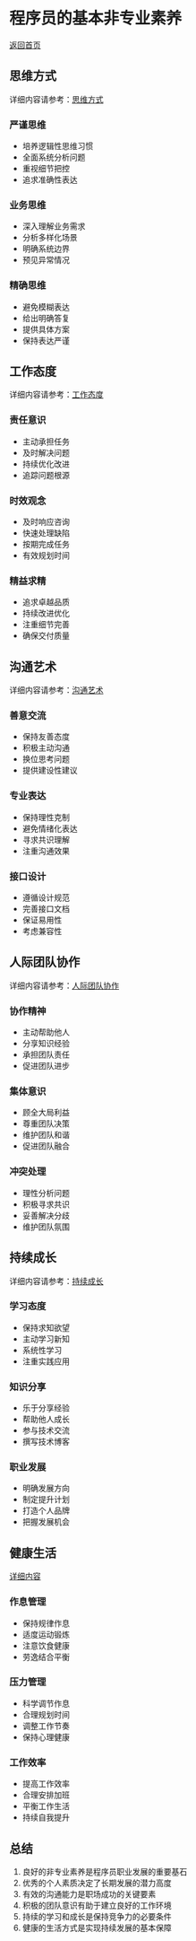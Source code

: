 # 程序员的基本非专业素养

[返回首页](../README.md)

## 思维方式

详细内容请参考：[思维方式](./thinking-mode.md)

### 严谨思维
- 培养逻辑性思维习惯
- 全面系统分析问题
- 重视细节把控
- 追求准确性表达

### 业务思维
- 深入理解业务需求
- 分析多样化场景
- 明确系统边界
- 预见异常情况

### 精确思维
- 避免模糊表达
- 给出明确答复
- 提供具体方案
- 保持表达严谨

## 工作态度

详细内容请参考：[工作态度](./work-attitude.md)

### 责任意识
- 主动承担任务
- 及时解决问题
- 持续优化改进
- 追踪问题根源

### 时效观念
- 及时响应咨询
- 快速处理缺陷
- 按期完成任务
- 有效规划时间

### 精益求精
- 追求卓越品质
- 持续改进优化
- 注重细节完善
- 确保交付质量

## 沟通艺术

详细内容请参考：[沟通艺术](./communication-art.md)

### 善意交流
- 保持友善态度
- 积极主动沟通
- 换位思考问题
- 提供建设性建议

### 专业表达
- 保持理性克制
- 避免情绪化表达
- 寻求共识理解
- 注重沟通效果

### 接口设计
- 遵循设计规范
- 完善接口文档
- 保证易用性
- 考虑兼容性

## 人际团队协作

详细内容请参考：[人际团队协作](./interpersonal-team-collaboration.md)

### 协作精神
- 主动帮助他人
- 分享知识经验
- 承担团队责任
- 促进团队进步

### 集体意识
- 顾全大局利益
- 尊重团队决策
- 维护团队和谐
- 促进团队融合

### 冲突处理
- 理性分析问题
- 积极寻求共识
- 妥善解决分歧
- 维护团队氛围

## 持续成长

详细内容请参考：[持续成长](./continuous-growth.md)

### 学习态度
- 保持求知欲望
- 主动学习新知
- 系统性学习
- 注重实践应用

### 知识分享
- 乐于分享经验
- 帮助他人成长
- 参与技术交流
- 撰写技术博客

### 职业发展
- 明确发展方向
- 制定提升计划
- 打造个人品牌
- 把握发展机会

## 健康生活

[详细内容](./healthy-life.md)

### 作息管理
- 保持规律作息
- 适度运动锻炼
- 注意饮食健康
- 劳逸结合平衡

### 压力管理
- 科学调节作息
- 合理规划时间
- 调整工作节奏
- 保持心理健康

### 工作效率
- 提高工作效率
- 合理安排加班
- 平衡工作生活
- 持续自我提升

## 总结

1. 良好的非专业素养是程序员职业发展的重要基石
2. 优秀的个人素质决定了长期发展的潜力高度
3. 有效的沟通能力是职场成功的关键要素
4. 积极的团队意识有助于建立良好的工作环境
5. 持续的学习和成长是保持竞争力的必要条件
6. 健康的生活方式是实现持续发展的基本保障
